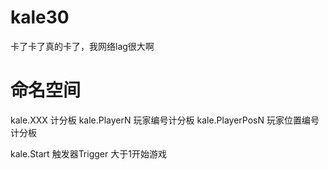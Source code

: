 # kale30
卡了卡了真的卡了，我网络lag很大啊


# 命名空间
kale.XXX 计分板
kale.PlayerN 玩家编号计分板
kale.PlayerPosN 玩家位置编号计分板

kale.Start 触发器Trigger 大于1开始游戏